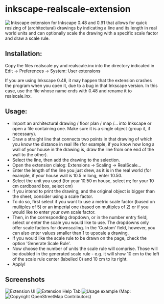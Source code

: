 # inkscape-realscale-extension

<img align="left" src="https://cloud.githubusercontent.com/assets/3240233/14927197/c29c2d1e-0e50-11e6-925b-0b8d90ef2a5c.png">

Inkscape extension for Inkscape 0.48 and 0.91 that allows for quick resizing of (architectural) drawings by indicating a line and its length in real world units and can optionally scale the drawing with a specific scale factor and draw a scale rule.

## Installation: 

Copy the files realscale.py and realscale.inx into the directory indicated in
Edit -> Preferences -> System: User extensions

If you are using Inkscape 0.48, it may happen that the extension crashes the program when you open it, due to a bug in that Inkscape version. In this case, use the file whose name ends with 0.48 and rename it to realscale.inx.

## Usage:

* Import an architectural drawing / floor plan / map /... into Inkscape or open a file containing one. Make sure it is a single object (group it, if necessary).
* Draw a straight line that connects two points in that drawing of which you know the distance in real life (for example, if you know how long a wall of your house in the drawing is, draw the line from one end of the wall to the other).
* Select the line, then add the drawing to the selection.
* Open the extension dialog: Extensions -> Scaling -> RealScale...
* Enter the length of the line you just drew, as it is in the real world (for example, if your house wall is 10.5 m long, enter 10.50.
* Select the unit you used (for your 10.50 m house, select m; for your 10 cm cardboard box, select cm)
* If you intend to print the drawing, and the original object is bigger than the sheet, consider using a scale factor.
* To do so, first select if you want to use a metric scale factor (based on mulitples of 5) or an imperial one (based on multiples of 2) or if you would like to enter your own scale factor.
* Then, in the corresponding dropdown, or in the number entry field, select or enter the scale you would like to use. The dropdowns only offer scale factors for downscaling. In the 'Custom' field, however, you can also enter values smaller than 1 to upscale a drawing.
* If you would like the scale rule to be drawn on the page, check the option 'Generate Scale Rule'.
* Now choose the number of units the scale rule will comprise. Those will be doubled in the generated scale rule - e.g. it will show 10 cm to the left of the scale rule center (labelled 0) and 10 cm to its right.
* Apply!

## Screenshots

![Extension UI](https://cloud.githubusercontent.com/assets/3240233/14926074/aea5ccbc-0e4a-11e6-92c6-da40c35cf0d6.png)
![Extension Help Tab](https://cloud.githubusercontent.com/assets/3240233/14926085/b3e309ba-0e4a-11e6-8836-dde99345f1bf.png)
![Usage example](https://cloud.githubusercontent.com/assets/3240233/14926682/94823b42-0e4d-11e6-813b-8fa6d640f28f.png)
(Map: ![Copyright OpenStreetMap Contributors](http://www.openstreetmap.org/copyright))
